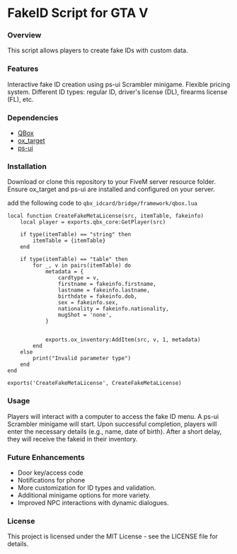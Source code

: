 # FakeID Script for GTA V
### Overview
This script allows players to create fake IDs with custom data.

### Features
Interactive fake ID creation using ps-ui Scrambler minigame.
Flexible pricing system.
Different ID types: regular ID, driver's license (DL), firearms license (FL), etc.

### Dependencies
+ [QBox](https://github.com/Qbox-Project/qbx_core)
+ [ox_target](https://github.com/overextended/ox_target)
+ [ps-ui](https://github.com/Project-Sloth/ps-ui)

### Installation
Download or clone this repository to your FiveM server resource folder.
Ensure ox_target and ps-ui are installed and configured on your server.

add the following code to `qbx_idcard/bridge/framework/qbox.lua`
```
local function CreateFakeMetaLicense(src, itemTable, fakeinfo)
    local player = exports.qbx_core:GetPlayer(src)

    if type(itemTable) == "string" then
        itemTable = {itemTable}
    end

    if type(itemTable) == "table" then
        for _, v in pairs(itemTable) do
            metadata = {
                cardtype = v,
                firstname = fakeinfo.firstname,
                lastname = fakeinfo.lastname,
                birthdate = fakeinfo.dob,
                sex = fakeinfo.sex,
                nationality = fakeinfo.nationality,
                mugShot = 'none',
            }


            exports.ox_inventory:AddItem(src, v, 1, metadata)
        end
    else
        print("Invalid parameter type")
    end
end

exports('CreateFakeMetaLicense', CreateFakeMetaLicense)
```

### Usage
Players will interact with a computer to access the fake ID menu.
A ps-ui Scrambler minigame will start.
Upon successful completion, players will enter the necessary details (e.g., name, date of birth).
After a short delay, they will receive the fakeid in their inventory.

### Future Enhancements
+ Door key/access code
+ Notifications for phone
+ More customization for ID types and validation.
+ Additional minigame options for more variety.
+ Improved NPC interactions with dynamic dialogues.

### License
This project is licensed under the MIT License - see the LICENSE file for details.
